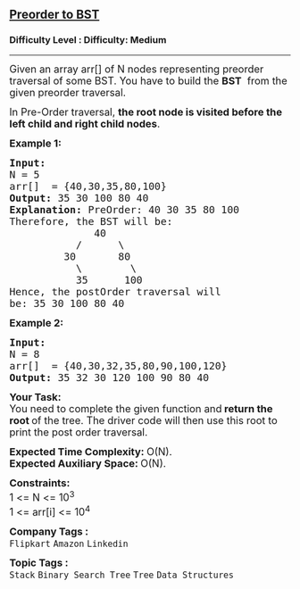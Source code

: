 <h2><a href="https://www.geeksforgeeks.org/problems/preorder-to-postorder4423/1?page=6&category=Tree,Binary%20Search%20Tree,DFS,BFS&sortBy=difficulty">Preorder to BST</a></h2><h3>Difficulty Level : Difficulty: Medium</h3><hr><div class="problems_problem_content__Xm_eO"><p><span style="font-size: 18px;">Given an array arr[] of N nodes representing preorder traversal of some BST. You have to build the </span><strong style="font-size: 18px;">BST</strong><span style="font-size: 18px;">&nbsp;</span><span style="font-size: 18px;"> from the given preorder traversal.&nbsp;</span></p>
<p><span style="font-size: 18px;">In Pre-Order traversal,&nbsp;<strong>the root node is visited before the left child and right child nodes</strong>.</span></p>
<p><strong><span style="font-size: 18px;">Example 1:</span></strong></p>
<pre><strong><span style="font-size: 18px;">Input:
</span></strong><span style="font-size: 18px;">N = 5
arr[]  = {40,30,35,80,100}
<strong>Output: </strong>35 30 100 80 40<strong>
Explanation:</strong>&nbsp;PreOrder: 40 30 35 80 100
Therefore, the BST will be:
&nbsp; &nbsp; &nbsp; &nbsp; &nbsp; &nbsp; &nbsp; 40
&nbsp; &nbsp; &nbsp; &nbsp; &nbsp; &nbsp;/&nbsp; &nbsp;&nbsp; &nbsp;\
&nbsp; &nbsp; &nbsp; &nbsp; &nbsp;30&nbsp; &nbsp; &nbsp; &nbsp;80
&nbsp; &nbsp; &nbsp; &nbsp; &nbsp; &nbsp;\&nbsp; &nbsp; &nbsp; &nbsp;&nbsp;\&nbsp; &nbsp;
&nbsp; &nbsp; &nbsp; &nbsp; &nbsp; &nbsp;35&nbsp; &nbsp; &nbsp; 100
Hence, the postOrder traversal will
be: 35 30 100 80 40</span></pre>
<p><strong><span style="font-size: 18px;">Example 2:</span></strong></p>
<pre><strong><span style="font-size: 18px;">Input:
</span></strong><span style="font-size: 18px;">N = 8
arr[]  = {40,30,32,35,80,90,100,120}
<strong>Output: </strong>35 32 30 120 100 90 80 40</span></pre>
<p><span style="font-size: 18px;"><strong>Your Task:</strong><br>You need to complete the given function and<strong> return the root </strong>of the tree. The driver code will then use this root to print the post order traversal.</span></p>
<p><span style="font-size: 18px;"><strong>Expected Time Complexity:&nbsp;</strong>O(N).<br><strong>Expected Auxiliary Space:&nbsp;</strong>O(N).</span></p>
<p><span style="font-size: 18px;"><strong>Constraints:</strong><br>1 &lt;= N &lt;= 10<sup>3</sup><br>1 &lt;= arr[i] &lt;= 10<sup>4</sup></span></p></div><p><span style=font-size:18px><strong>Company Tags : </strong><br><code>Flipkart</code>&nbsp;<code>Amazon</code>&nbsp;<code>Linkedin</code>&nbsp;<br><p><span style=font-size:18px><strong>Topic Tags : </strong><br><code>Stack</code>&nbsp;<code>Binary Search Tree</code>&nbsp;<code>Tree</code>&nbsp;<code>Data Structures</code>&nbsp;